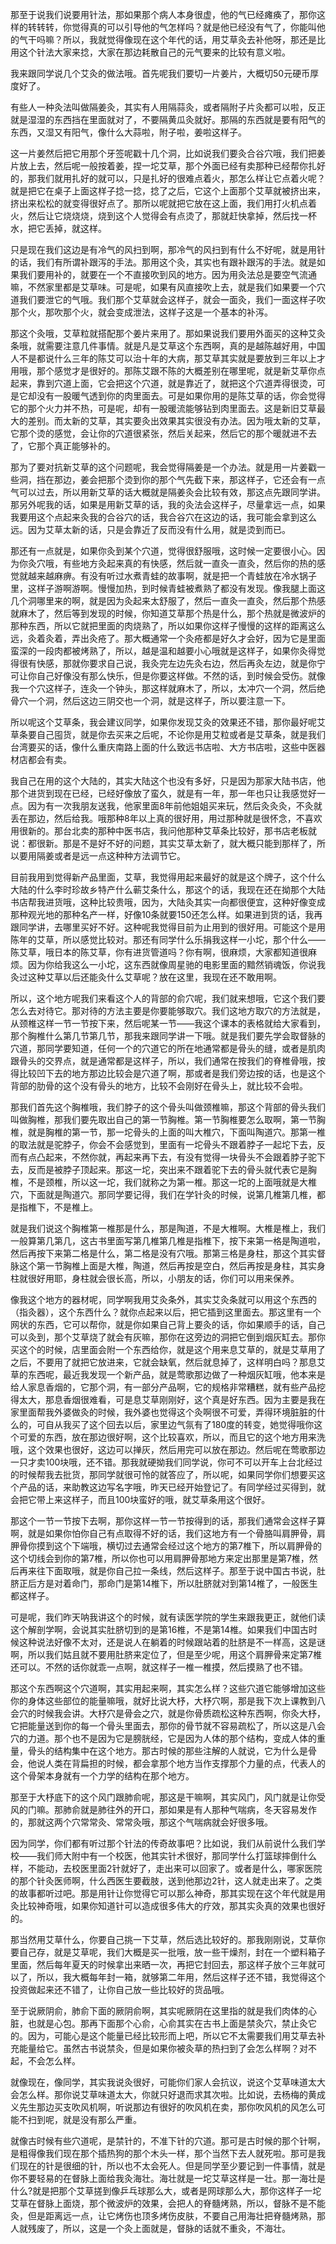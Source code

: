 那至于说我们说要用针法，那如果那个病人本身很虚，他的气已经瘫痪了，那你这样的转转转，你觉得真的可以引导他的气怎样吗？就是他已经没有气了，你能叫他的气干吗嘛？所以，我就觉得像现在这个年代的话，用艾草灸去补他呀，那还是比用这个针法大家来捻，大家在那边耗散自己的元气要来的比较有意义啦。

我来跟同学说几个艾灸的做法哦。首先呢我们要切一片姜片，大概切50元硬币厚度好了。

有些人一种灸法叫做隔姜灸，其实有人用隔蒜灸，或者隔附子片灸都可以啦，反正就是湿湿的东西挡在里面就对了，不要隔黄瓜灸就好。那隔的东西就是要有阳气的东西，又湿又有阳气，像什么大蒜啦，附子啦，姜啦这样子。

这一片姜然后把它用那个牙签呢戳十几个洞，比如说我们要灸合谷穴哦，我们把姜片放上去，然后呢一般按着姜，捏一坨艾草，那个外面已经有卖那种已经帮你扎好的，那我们就用扎好的就可以，只是扎好的很难点着火，那怎么样让它点着火呢？就是把它在桌子上面这样子捻一捻，捻了之后，它这个上面那个艾草就被挤出来，挤出来松松的就变得很好点了。那所以呢就把它放在这上面，我们用打火机点着火，然后让它烧烧烧，烧到这个人觉得会有点烫了，那就赶快拿掉，然后找一杯水，把它丢掉，就这样。

只是现在我们这边是有冷气的风扫到啊，那冷气的风扫到有什么不好呢，就是用针的话，我们有所谓补跟泻的手法。那用这个灸，其实也有跟补跟泻的手法。就是如果我们要用补的，就要在一个不直接吹到风的地方。因为用灸法总是要空气流通嘛，不然家里都是艾草味。可是呢，如果有风直接吹上去，就是我们如果要一个穴道我们要泄它的气哦。我们那个艾草就会这样子，就会一面灸，我们一面这样子吹那个火，那吹那个火，就会变成泄法，这样子这是一个基本的补泻。

那这个灸哦，艾草粒就搭配那个姜片来用了。那如果说我们要用外面买的这种艾灸条哦，就需要注意几件事情。就是凡是艾草这个东西啊，真的是越陈越好用，中国人不是都说什么三年的陈艾可以治十年的大病，那艾草其实就是要放到三年以上才用哦，那个感觉才是很好的。那陈艾跟不陈的大概差别在哪里呢，就是新艾草你点起来，靠到穴道上面，它会把这个穴道，就是靠近了，就把这个穴道弄得很烫，可是它却没有一股暖气透到你的肉里面去。可是如果你用的是陈艾草的话，你会觉得它的那个火力并不热，可是呢，却有一股暖流能够钻到肉里面去。这是新旧艾草最大的差别。而太新的艾草，其实要灸出效果其实很没有办法。因为哦太新的艾草，它那个烫的感觉，会让你的穴道很紧张，然后关起来，然后它的那个暖就进不去了，它那个真正能够补的。

那为了要对抗新艾草的这个问题呢，我会觉得隔姜是一个办法。就是用一片姜戳一些洞，挡在那边，姜会把那个烫到你的那个气先截下来，那这样子，它还会有一点气可以过去，所以用新艾草的话大概就是隔姜灸会比较有效，那这点先跟同学讲。那另外呢我的话，如果是用新艾草的话，我的灸法会这样子，尽量拿远一点，如果我要用这个点起来灸我的合谷穴的话，我合谷穴在这边的话，我可能会拿到这么远。因为艾草太新的话，只是会靠近了反而没有什么用，就是烫到而已。

那还有一点就是，如果你灸到某个穴道，觉得很舒服哦，这时候一定要很小心。因为你灸穴哦，有些地方灸起来真的有快感，然后就一直灸一直灸，然后你的热的感觉就越来越麻痹。有没有听过水煮青蛙的故事啊，就是把一个青蛙放在冷水锅子里，这样子游啊游啊。慢慢加热，到时候青蛙被煮熟了都没有发现。像我腿上面这几个洞哪里来的啊，就是因为灸起来太舒服了，然后一直灸一直灸，然后那个热感就麻木了，然后等到发现的时候，你知道艾草那个热是什么，那个热就是微波炉的那种东西，所以它就把里面的肉烧熟了，所以如果你这样子慢慢的这样的距离这么远，灸着灸着，弄出灸疮了。那大概通常一个灸疮都是好久才会好，因为它是里面蛮深的一段肉都被烤熟了，所以，越是温和越要小心哦就是这样子，如果你灸得觉得很有快感，那就你要求自己说，我灸完左边先灸右边，然后再灸左边，就是你宁可让你自己好像没有那么快乐，但是你要这样做。不然的话，到时候会受伤。就像我一个穴这样子，连灸一个钟头，那这样就麻木了，所以，太冲穴一个洞，然后绝骨穴一个洞，然后这边三阴交也一个洞，就是这样子，所以要注意一下。

所以呢这个艾草条，我会建议同学，如果你发现艾灸的效果还不错，那你最好呢艾草条要自己囤货，就是你去买来之后呢，不论你是用艾粒或者是艾草条，就是我们台湾要买的话，像什么重庆南路上面的什么致远书店啦、大方书店啦，这些中医器材店都会有卖。

我自己在用的这个大陆的，其实大陆这个也没有多好，只是因为那家大陆书店，他那个进货到现在已经，已经好像放了蛮久，就是有一年，那一年也只让我感觉好一点。因为有一次我朋友送我，他家里面8年前他姐姐买来玩，然后灸灸灸，不灸就丢在那边，然后给我。哦那种8年以上真的很好用，用过那种就是很怀念，不喜欢用很新的。那台北卖的那种中医书店，我问他那种艾草条比较好，那书店老板就说：都很新。那是不是好不好的问题，其实艾草太新了，就大概只能到那样了，所以要用隔姜或者是远一点这种种方法调节它。

目前我用到觉得新产品里面，艾草，我觉得用起来最好的就是这个牌子，这个什么大陆的什么李时珍故乡特产什么蕲艾条什么，那这个的话，我现在还在拗那个大陆书店帮我进货哦，这种比较贵哦，因为，大陆灸其实一向都很便宜，这种好像变成那种观光地的那种名产一样，好像10条就要150还怎么样。如果进到货的话，我再跟同学讲，去哪里买好不好。这种呢我觉得目前为止用到的很好用。可能这个是用陈年的艾草，所以感觉比较对。那还有同学什么乐捐我这样一小坨，那个什么——陈艾草，哦日本的陈艾草，你有进货管道吗？你有啊，很麻烦，大家都知道很麻烦。因为你给我这么一小坨，这东西就像周星驰的电影里面的黯然销魂饭，你说我灸过这种艾草以后还能灸什么艾草呢？放在这里，我现在还不敢用啊。

所以，这个地方呢我们来看这个人的背部的俞穴呢，我们就来想哦，它这个我们要怎么去对待它。那对待的方法主要是你要能够取穴。我们这地方取穴的方法就是，从颈椎这样一节一节按下来，然后呢某一节——我这个课本的表格就给大家看到，那个胸椎什么第几节第几节，那我来跟同学讲一下哦。就是我们要先学会取督脉的穴道，那同学要知道，任何一个的穴道它的所在地通常都是骨头的缝，或者是肌肉跟骨头的交界点，就是通常都是这样子，所以，我们通常在按我们的脊椎骨哦，按得比较凹下去的地方那边比较会是穴道了啊，那或者是我们旁边按的话，也是这个背部的肋骨的这个没有骨头的地方，比较不会刚好在骨头上，就比较不会啦。

那我们首先这个胸椎哦，我们脖子的这个骨头叫做颈椎嘛，那这个背部的骨头我们叫做胸椎，那我们要先取出自己的第一节胸椎。第一节胸椎要怎么取啊，第一节胸椎，就是胸椎的第一节，那一坨骨头的上面的叫大椎穴，下面叫陶道穴。那第一椎的取法就是驼脖子，你会不会感觉到，里面有一坨骨头不跟着脖子一起坨下去，反而有点凸起来，不然你就，再起来再下去，有没有觉得一块骨头不会跟着脖子驼下去，反而是被脖子顶起来。那这一坨，突出来不跟着驼下去的骨头就代表它是胸椎，不是颈椎，所以这一坨，我们就称之为第一椎。那这一坨的上面哦就是大椎穴，下面就是陶道穴。那同学要记得，我们在学针灸的时候，说第几椎第几椎，都是指椎下，不是椎上。

就是我们说这个胸椎第一椎那是什么，那是陶道，不是大椎啊。大椎是椎上，我们一般算第几第几，这古书里面写第几椎第几椎是指椎下，按下来第一格是陶道啦，然后再按下来第二格是什么，第二格是没有穴哦。那第三格是身柱，那这个其实督脉这个第一节胸椎上面是大椎，陶道，然后再按是空白，然后再按是身柱，其实身柱就很好用耶，身柱就会很长高，所以，小朋友的话，你们可以用来保养。

像我这个地方的器材呢，同学啊我用艾灸条外，其实艾灸条就可以用这个东西的（指灸器），这个东西什么？就你点起来以后，把它插到这里面去。那这里有一个网状的东西，它可以帮你，就是你如果自己背上要灸的话，你如果顺手的话，自己可以灸到，那个艾草烧了就会有灰嘛，那你在这旁边的洞把它倒到烟灰缸去。那你买这个的时候，店里面会附一个东西给你，就是这个用来息艾草的，就是艾草用了之后，不要用了就把它放进来，它就会缺氧，然后就息掉了，这样明白吗？那息艾草的东西呢，最近我发现一个新产品，就是莺歌那边做了一种烟灰缸哦，他本来是给人家息香烟的，它那个洞，有一部分产品啊，它的规格非常糟糕，就有些产品挖得太大，那息香烟很难看，可是息艾草刚刚好，这个真是好东西。因为主要是我在家里面帮我外婆做灸的时候，我外婆也觉得这个灸啊很不可爱，弄得环境脏脏的什么的，可自从我买了这个回去以后，家里边气氛有了180度的转变，她觉得哦你这个可爱的东西，放在那边很好啊，这个比较喜欢，所以，而且它的这个地方用来洗哦，这个效果也很好，这边可以掸灰，然后用完可以放在那边。然后呢在莺歌那边一只才卖100块哦，还不错。那我就硬拗我们同学说，你可不可以开车上台北经过的时候帮我去批货，那同学就很可怜的就答应了，所以呢，如果同学你们想要买这个产品的话，来助教这边写名字哦，昨天已经开始登记了。有同学经过买得到，就会把它带上来这样子，而且100块蛮好的哦，就艾草条用这个很好。

那这个一节一节按下去啊，那你这样一节一节按得到的话，那我们通常会这样子算啊，就是如果你怕你自己有点取得不好的话，我们这地方有一个骨胳叫肩胛骨，肩胛骨你摸到这个下端哦，横切过去通常会经过这个地方的第7椎下，所以肩胛骨的这个切线会到你的第7椎，所以你也可以用肩胛骨那地方来定出那里是第7椎，然后再来往下面取哦，就是你自己拉一条线，然后这样子。那至于说中国古书说，肚脐正后方是对着命门，那命门是第14椎下，所以肚脐就对到第14椎了，一般医生都这样子。

可是呢，我们昨天呐我讲这个的时候，就有读医学院的学生来跟我更正，就他们读这个解剖学啊，会说其实肚脐切到的是第16椎，不是第14椎。如果我们中国古时候这种说法好像不太对，还是说人在躺着的时候跟站着的肚脐是不一样高，这是谜啊，所以我们姑且就不要用肚脐来定位了，但是至少呢，用这个肩胛骨来定第7椎还可以。不然的话你就乖一点啊，就这样子一椎一椎摸，然后摸熟了也不错。

那这个东西啊这个穴道啊，其实用起来啊，其实怎么样？这些穴道它能够增加这些你的身体这些部位的能量嘛哦，就好比说大杼，大杼穴啊，那是我下次上课教到八会穴的时候我会讲。大杼穴是骨会之穴，就是你骨质疏松这种东西啊，你灸大杼，它把能量送到你的每一个骨头里面去，那你的骨节就不容易疏松了，所以这是八会穴的力道。那个也不是因为它是膀胱经，它是因为人体的那个结构，变成人体的重量，骨头的结构集中在这个地方。那古时候的那些注解的人就说，它为什么是骨会，他说人类在背扁担的时候，都会拿那个地方当作支撑那个力量的点，代表人的这个骨架本身就有一个力学的结构在那个地方。

那至于大杼底下的这个风门跟肺俞呢，那这是干嘛啊，其实风门，风门就是让你受风的门嘛。那肺俞就是肺往外的开口，那如果是有人那种气喘病，冬天容易发作的，那就这两个穴常常灸、常常灸哦，那这个气喘病就会好很多哦。

因为同学，你们都有听过那个针法的传奇故事吧？比如说，我们从前说什么我们学校——我们师大附中有一个校医，他其实针术很好，那同学什么打篮球摔倒什么样，不能动，去校医里面2针就好了，走出来可以回家了。或者是什么，哪家医院的那个针灸医师啊，什么西医生要截肢，送到他那边2针，这人就走出来了。之类的故事都听过吧。那是用针让你觉得它可以那么神奇，那其实现在这个年代就是用灸比较神奇哦，如果你知道针可以造成很多伟大的疗效，那其实灸真的效果也很好的。

那当然用艾草什么，你要自己挑一下艾草，然后选比较好的。那我刚刚说，艾草你要自己存，就是艾草呢，我们大概是买一批哦，放一些干燥剂，封在一个塑料箱子里面，然后每年夏天的时候拿出来晒一次，再把它封回去，那这样子放个三年就可以了，所以，我大概每年封一箱，就够第二年用，然后这样子还不错，我觉得这个投资做起来还不错了，让你自己放一些比较好的货品哦。

至于说厥阴俞，肺俞下面的厥阴俞啊，其实呢厥阴在这里指的就是我们肉体的心脏，也就是心包。那再下面那个心俞，心俞其实在古书上面是禁灸穴，禁止灸它的。因为，可能心是这个能量已经比较形而上吧，所以它不太需要我们用艾草去补充能量给它。虽然古书说禁灸，但是如果你被灸草的热扫到了会怎么样啊？对不起，不会怎么样。

就像现在，像同学，其实我说灸很好，可能你们家人会抗议，说这个艾草味道太大会怎么样。那你说艾草味道太大，你就只好退而求其次啦。比如说，去杨梅的黄成义先生那边买支吹风机啊，听说那边有很好的吹风机在卖，那你吹风机的风怎么可能不扫到呢，就是没有那么严重。

就像古时候有些穴道呢，是禁针的，不准下针的穴道。那可是古时候的那个针啊，是粗得像我们现在那个插热狗的那个木头一样，那个当然下去人就死啦。那可是我们现在的针是很细的针，所以也不太会死人。但是同学至少要记到一件事情，就是你不要轻易的在督脉上面给我灸海壮。海壮就是一坨艾草这样是一壮。那一海壮是什么?就是把那个艾草搓到像乒乓球那么大，或者是网球那么大，那你这样子一坨艾草在督脉上面烧，那个微波炉的效果，会把人的脊髓烤熟，所以，督脉不是不能灸，但是距离远一点，让它烤伤也顶多烤伤皮肤，不要自己用海壮把脊髓烤熟，那人就残废了，所以，这是一个灸上面就是，督脉的话就不重灸，不海壮。
